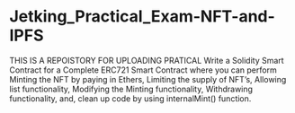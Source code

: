 # Jetking_Practical_Exam-NFT-and-IPFS
THIS IS A REPOISTORY FOR UPLOADING PRATICAL 
 Write a Solidity Smart Contract for a Complete ERC721
Smart Contract where you can perform Minting the NFT
by paying in Ethers, Limiting the supply of NFT’s,
Allowing list functionality, Modifying the Minting
functionality, Withdrawing functionality, and, clean up
code by using internalMint() function.
